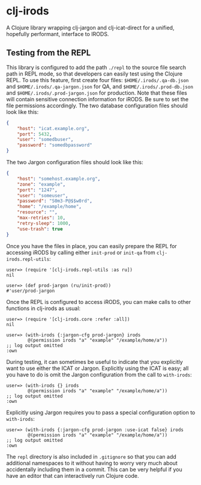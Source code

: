 # clj-irods

A Clojure library wrapping clj-jargon and clj-icat-direct for a unified, hopefully performant, interface to IRODS.

## Testing from the REPL

This library is configured to add the path `./repl` to the source file search path in REPL mode, so that developers can
easily test using the Clojure REPL. To use this feature, first create four files: `$HOME/.irods/.qa-db.json` and
`$HOME/.irods/.qa-jargon.json` for QA, and `$HOME/.irods/.prod-db.json` and `$HOME/.irods/.prod-jargon.json` for
production. Note that these files will contain sensitive connection information for iRODS. Be sure to set the file
permissions accordingly. The two database configuration files should look like this:

``` json
{
    "host": "icat.example.org",
    "port": 5432,
    "user": "somedbuser",
    "password": "somedbpassword"
}
```

The two Jargon configuration files should look like this:

``` json
{
    "host": "somehost.example.org",
    "zone": "example",
    "port": "1247",
    "user": "someuser",
    "password": "S0m3-P@$$w0rd",
    "home": "/example/home",
    "resource": "",
    "max-retries": 10,
    "retry-sleep": 1000,
    "use-trash": true
}
```

Once you have the files in place, you can easily prepare the REPL for accessing iRODS by calling either `init-prod` or
`init-qa` from `clj-irods.repl-utils`:

```
user=> (require '[clj-irods.repl-utils :as ru])
nil

user=> (def prod-jargon (ru/init-prod))
#'user/prod-jargon
```

Once the REPL is configured to access iRODS, you can make calls to other functions in clj-irods as usual:

```
user=> (require '[clj-irods.core :refer :all])
nil

user=> (with-irods {:jargon-cfg prod-jargon} irods
        @(permission irods "a" "example" "/example/home/a"))
;; log output omitted
:own
```

During testing, it can sometimes be useful to indicate that you explicitly want to use either the ICAT or
Jargon. Explicitly using the ICAT is easy; all you have to do is omit the Jargon configuration from the call to
`with-irods`:

```
user=> (with-irods {} irods
        @(permission irods "a" "example" "/example/home/a"))
;; log output omitted
:own
```

Explicitly using Jargon requires you to pass a special configuration option to `with-irods`:

```
user=> (with-irods {:jargon-cfg prod-jargon :use-icat false} irods
        @(permission irods "a" "example" "/example/home/a"))
;; log output omitted
:own
```

The `repl` directory is also included in `.gitignore` so that you can add additional namespaces to it without having to
worry very much about accidentally including them in a commit. This can be very helpful if you have an editor that can
interactively run Clojure code.
